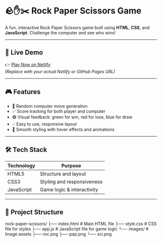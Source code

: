 # 🪨✋✂️ Rock Paper Scissors Game

A fun, interactive Rock Paper Scissors game built using **HTML**, **CSS**, and **JavaScript**. Challenge the computer and see who wins!

---

## 🔗 Live Demo

👉 [Play Now on Netlify](https://your-netlify-site.netlify.app)  
*(Replace with your actual Netlify or GitHub Pages URL)*

---

## 🎮 Features

- 🎲 Random computer move generation  
- ✅ Score tracking for both player and computer  
- 🟢 Visual feedback: green for win, red for lose, blue for draw  
- 💡 Easy to use, responsive layout  
- 🎨 Smooth styling with hover effects and animations  

---

## 🛠️ Tech Stack

| Technology | Purpose                    |
|------------|-----------------------------|
| HTML5      | Structure and layout        |
| CSS3       | Styling and responsiveness  |
| JavaScript | Game logic & interactivity  |

---

## 📁 Project Structure

rock-paper-scissors/
├── index.html # Main HTML file
├── style.css # CSS file for styles
├── app.js # JavaScript file for game logic
└── images/ # Image assets
├── roc.png
├── pap.png
└── sci.png

